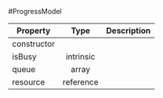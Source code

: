 #ProgressModel

| Property |      Type     |  Description |
|----------|:-------------:|-------------:|
| constructor |  |              |
| isBusy | intrinsic |              |
| queue | array |              |
| resource | reference |              |

